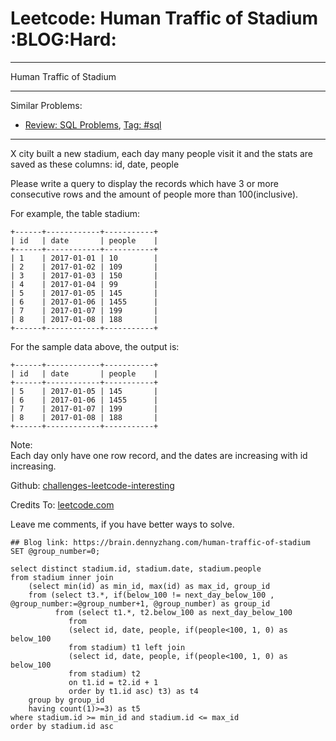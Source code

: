 # Leetcode: Human Traffic of Stadium     :BLOG:Hard:


---

Human Traffic of Stadium  

---

Similar Problems:  
-   [Review: SQL Problems](https://brain.dennyzhang.com/review-sql), [Tag: #sql](https://brain.dennyzhang.com/tag/sql)

---

X city built a new stadium, each day many people visit it and the stats are saved as these columns: id, date, people  

Please write a query to display the records which have 3 or more consecutive rows and the amount of people more than 100(inclusive).  

For example, the table stadium:  

    +------+------------+-----------+
    | id   | date       | people    |
    +------+------------+-----------+
    | 1    | 2017-01-01 | 10        |
    | 2    | 2017-01-02 | 109       |
    | 3    | 2017-01-03 | 150       |
    | 4    | 2017-01-04 | 99        |
    | 5    | 2017-01-05 | 145       |
    | 6    | 2017-01-06 | 1455      |
    | 7    | 2017-01-07 | 199       |
    | 8    | 2017-01-08 | 188       |
    +------+------------+-----------+

For the sample data above, the output is:  

    +------+------------+-----------+
    | id   | date       | people    |
    +------+------------+-----------+
    | 5    | 2017-01-05 | 145       |
    | 6    | 2017-01-06 | 1455      |
    | 7    | 2017-01-07 | 199       |
    | 8    | 2017-01-08 | 188       |
    +------+------------+-----------+

Note:  
Each day only have one row record, and the dates are increasing with id increasing.  

Github: [challenges-leetcode-interesting](https://github.com/DennyZhang/challenges-leetcode-interesting/tree/master/human-traffic-of-stadium)  

Credits To: [leetcode.com](https://leetcode.com/problems/human-traffic-of-stadium/description/)  

Leave me comments, if you have better ways to solve.  

    ## Blog link: https://brain.dennyzhang.com/human-traffic-of-stadium
    SET @group_number=0;
    
    select distinct stadium.id, stadium.date, stadium.people
    from stadium inner join
        (select min(id) as min_id, max(id) as max_id, group_id
        from (select t3.*, if(below_100 != next_day_below_100 , @group_number:=@group_number+1, @group_number) as group_id
              from (select t1.*, t2.below_100 as next_day_below_100
                 from
                 (select id, date, people, if(people<100, 1, 0) as below_100
                 from stadium) t1 left join  
                 (select id, date, people, if(people<100, 1, 0) as below_100
                 from stadium) t2
                 on t1.id = t2.id + 1
                 order by t1.id asc) t3) as t4
        group by group_id
        having count(1)>=3) as t5
    where stadium.id >= min_id and stadium.id <= max_id
    order by stadium.id asc